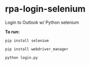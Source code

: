 # rpa-login-selenium
Login to Outlook w/ Python selenium

**To run:**

```
pip install selenium
```

```
pip install webdriver_manager
```

```
python login.py
```
